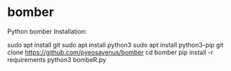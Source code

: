 # bomber
Python bomber
Installation:

sudo apt install git
sudo apt install python3
sudo apt install python3-pip
git clone https://github.com/pyeosavenus/bomber
cd bomber
pip install -r requirements
python3 bombeR.py
